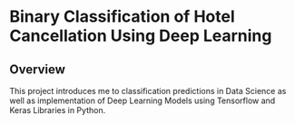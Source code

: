 # Binary Classification of Hotel Cancellation Using Deep Learning
## Overview
This project introduces me to classification predictions in Data Science as well as implementation of Deep Learning Models using Tensorflow and Keras Libraries in Python.
